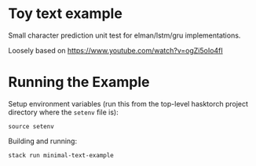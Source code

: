 # Toy text example

Small character prediction unit test for elman/lstm/gru implementations. 

Loosely based on https://www.youtube.com/watch?v=ogZi5oIo4fI

# Running the Example

Setup environment variables (run this from the top-level hasktorch project 
directory where the `setenv` file is):

```
source setenv
```

Building and running:

```
stack run minimal-text-example
```

